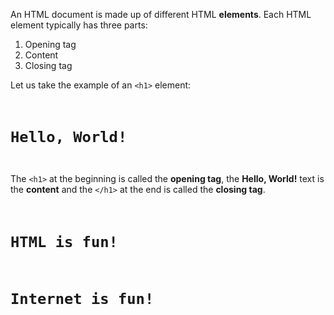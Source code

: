 An HTML document is made up of different HTML **elements**. Each HTML element typically has three parts:

1. Opening tag
2. Content
3. Closing tag

Let us take the example of an `<h1>` element:

<codeblock language="html" type="lesson">
<code>
<h1>Hello, World!</h1>
</code>
</codeblock>

The `<h1>` at the beginning is called the **opening tag**, the **Hello, World!** text is the **content** and the `</h1>` at the end is called the **closing tag**.

<codeblock language="html" type="lesson">
<code>
<h1>HTML is fun!</h1>
<h1>Internet is fun!</h1>
</code>
</codeblock>
